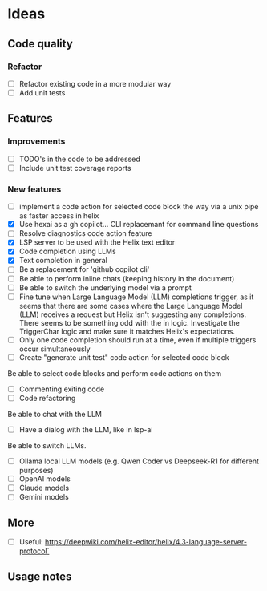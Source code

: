 # Ideas

## Code quality

### Refactor

* [ ] Refactor existing code in a more modular way
* [ ] Add unit tests

## Features

### Improvements

* [ ] TODO's in the code to be addressed
* [ ] Include unit test coverage reports

### New features

* [ ] implement a code action for selected code block the way via a unix pipe as faster access in helix
* [x] Use hexai as a gh copilot... CLI replacemant for command line questions
* [ ] Resolve diagnostics code action feature
* [X] LSP server to be used with the Helix text editor
* [X] Code completion using LLMs
* [X] Text completion in general
* [ ] Be a replacement for 'github copilot cli'
* [ ] Be able to perform inline chats (keeping history in the document)
* [ ] Be able to switch the underlying model via a prompt
* [ ] Fine tune when Large Language Model (LLM) completions trigger, as it seems that there are some cases where the Large Language Model (LLM) receives a request but Helix isn't suggesting any completions. There seems to be something odd with the in logic. Investigate the TriggerChar logic and make sure it matches Helix's expectations.
* [ ] Only one code completion should run at a time, even if multiple triggers occur simultaneously
* [ ] Create "generate unit test" code action for selected code block

Be able to select code blocks and perform code actions on them

* [ ] Commenting exiting code
* [ ] Code refactoring

Be able to chat with the LLM

* [ ] Have a dialog with the LLM, like in lsp-ai

Be able to switch LLMs. 

* [ ] Ollama local LLM models (e.g. Qwen Coder vs Deepseek-R1 for different purposes)
* [ ] OpenAI models
* [ ] Claude models
* [ ] Gemini models

## More

* [ ] Useful: https://deepwiki.com/helix-editor/helix/4.3-language-server-protocol` 

## Usage notes

